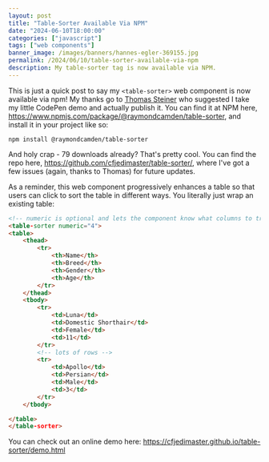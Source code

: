 ```yaml
---
layout: post
title: "Table-Sorter Available Via NPM"
date: "2024-06-10T18:00:00"
categories: ["javascript"]
tags: ["web components"]
banner_image: /images/banners/hannes-egler-369155.jpg
permalink: /2024/06/10/table-sorter-available-via-npm
description: My table-sorter tag is now available via NPM.
---
```


This is just a quick post to say my `<table-sorter>` web component is now available via npm! My thanks go to [Thomas Steiner](https://blog.tomayac.com/) who suggested I take my little CodePen demo and actually publish it. You can find it at NPM here, <https://www.npmjs.com/package/@raymondcamden/table-sorter>, and install it in your project like so:

```
npm install @raymondcamden/table-sorter
```

And holy crap - 79 downloads already? That's pretty cool. You can find the repo here, <https://github.com/cfjedimaster/table-sorter/>, where I've got a few issues (again, thanks to Thomas) for future updates. 

As a reminder, this web component progressively enhances a table so that users can click to sort the table in different ways. You literally just wrap an existing table:

```html
<!-- numeric is optional and lets the component know what columns to treat as numbers -->
<table-sorter numeric="4">
<table>
	<thead>
		<tr>
			<th>Name</th>
			<th>Breed</th>
			<th>Gender</th>
			<th>Age</th>
		</tr>
	</thead>
	<tbody>
		<tr>
			<td>Luna</td>
			<td>Domestic Shorthair</td>
			<td>Female</td>
			<td>11</td>
		</tr>
		<!-- lots of rows -->
		<tr>
			<td>Apollo</td>
			<td>Persian</td>
			<td>Male</td>
			<td>3</td>
		</tr>	
	</tbody>

</table>
</table-sorter>
```

You can check out an online demo here: <https://cfjedimaster.github.io/table-sorter/demo.html>
